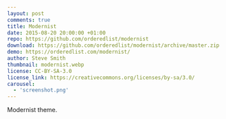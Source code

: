 ```yaml
---
layout: post
comments: true
title: Modernist
date: 2015-08-20 20:00:00 +01:00
repo: https://github.com/orderedlist/modernist
download: https://github.com/orderedlist/modernist/archive/master.zip
demo: https://orderedlist.com/modernist/
author: Steve Smith
thumbnail: modernist.webp
license: CC-BY-SA-3.0
license_link: https://creativecommons.org/licenses/by-sa/3.0/
carousel:
  - 'screenshot.png'
---
```


Modernist theme.
